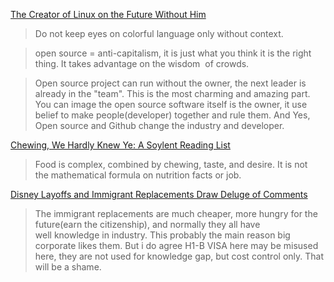 [The Creator of Linux on the Future Without Him](http://www.bloomberg.com/news/articles/2015-06-16/the-creator-of-linux-on-the-future-without-him)
>Do not keep eyes on colorful language only without context.

>open source = anti-capitalism, it is just what you think it is the right thing. It takes advantage on the wisdom  of crowds.

>Open source project can run without the owner, the next leader is already in the "team". This is the most charming and amazing part. You can image the open source software itself is the owner, it use belief to make people(developer) together and rule them.
And Yes, Open source and Github change the industry and developer.

[Chewing, We Hardly Knew Ye: A Soylent Reading List](http://blog.longreads.com/2015/06/17/chewing-we-hardly-knew-ye-a-soylent-reading-list/)
>Food is complex, combined by chewing, taste, and desire. It is not the mathematical formula on nutrition facts or job.

[Disney Layoffs and Immigrant Replacements Draw Deluge of Comments](http://www.nytimes.com/times-insider/2015/06/05/disney-layoffs-and-immigrant-replacements-draw-deluge-of-comments/)
>The immigrant replacements are much cheaper, more hungry for the future(earn the citizenship), and normally they all have well knowledge in industry. This probably the main reason big corporate likes them. But i do agree H1-B VISA here may be misused here, they are not used for knowledge gap, but cost control only. That will be a shame.